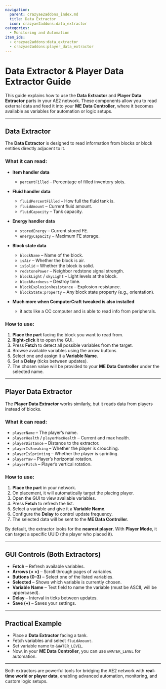 ```yaml
---
navigation:
  parent: crazyae2addons_index.md
  title: Data Extractor
  icon: crazyae2addons:data_extractor
categories:
  - Monitoring and Automation
item_ids:
  - crazyae2addons:data_extractor
  - crazyae2addons:player_data_extractor
---
```


# Data Extractor & Player Data Extractor Guide

This guide explains how to use the **Data Extractor** and **Player Data Extractor** 
parts in your AE2 network. These components allow you to read external data and feed it
into your **ME Data Controller**, where it becomes available as variables for automation or logic setups.

---

## Data Extractor

The **Data Extractor** is designed to read information from blocks or block entities directly adjacent to it.

### What it can read:

* **Item handler data**

    * `percentFilled` – Percentage of filled inventory slots.
* **Fluid handler data**

    * `fluidPercentFilled` – How full the fluid tank is.
    * `fluidAmount` – Current fluid amount.
    * `fluidCapacity` – Tank capacity.
* **Energy handler data**

    * `storedEnergy` – Current stored FE.
    * `energyCapacity` – Maximum FE storage.
* **Block state data**

    * `blockName` – Name of the block.
    * `isAir` – Whether the block is air.
    * `isSolid` – Whether the block is solid.
    * `redstonePower` – Neighbor redstone signal strength.
    * `blockLight` / `skyLight` – Light levels at the block.
    * `blockHardness` – Destroy time.
    * `blockExplosionResistance` – Explosion resistance.
    * `blockState:property` – Any block state property (e.g., orientation).

* **Much more when ComputerCraft tweaked is also installed**
  * it acts like a CC computer and is able to read info from peripherals.

### How to use:

1. **Place the part** facing the block you want to read from.
2. **Right-click** it to open the GUI.
3. Press **Fetch** to detect all possible variables from the target.
4. Browse available variables using the arrow buttons.
5. Select one and assign it a **Variable Name**.
6. Set a **Delay** (ticks between updates).
7. The chosen value will be provided to your **ME Data Controller** under the selected name.

---

## Player Data Extractor

The **Player Data Extractor** works similarly, but it reads data from players instead of blocks.

### What it can read:

* `playerName` – The player’s name.
* `playerHealth` / `playerMaxHealth` – Current and max health.
* `playerDistance` – Distance to the extractor.
* `playerIsSneaking` – Whether the player is crouching.
* `playerIsSprinting` – Whether the player is sprinting.
* `playerYaw` – Player’s horizontal rotation.
* `playerPitch` – Player’s vertical rotation.

### How to use:

1. **Place the part** in your network.
2. On placement, it will automatically target the placing player.
3. Open the GUI to view available variables.
4. Press **Fetch** to refresh the list.
5. Select a variable and give it a **Variable Name**.
6. Configure the **Delay** to control update frequency.
7. The selected data will be sent to the **ME Data Controller**.

By default, the extractor looks for the **nearest player**. With **Player Mode**, it can target a specific UUID (the player who placed it).

---

## GUI Controls (Both Extractors)

* **Fetch** – Refresh available variables.
* **Arrows (< >)** – Scroll through pages of variables.
* **Buttons (0–3)** – Select one of the listed variables.
* **Selected** – Shows which variable is currently chosen.
* **Variable Name** – Text field to name the variable (must be ASCII, will be uppercased).
* **Delay** – Interval in ticks between updates.
* **Save (+)** – Saves your settings.

---

## Practical Example

* Place a **Data Extractor** facing a tank.
* Fetch variables and select `fluidAmount`.
* Set variable name to `&WATER_LEVEL`.
* Now, in your **ME Data Controller**, you can use `&WATER_LEVEL` for automation.

---

Both extractors are powerful tools for bridging the AE2 network with **real-time world or player data**,
enabling advanced automation, monitoring, and custom logic setups.

